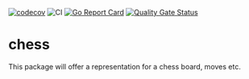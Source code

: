 [![codecov](https://codecov.io/gh/nillga/chess/branch/main/graph/badge.svg?token=LM7R7N4Z67)](https://codecov.io/gh/nillga/chess)
![CI](https://github.com/nillga/chess/actions/workflows/basic-ci.yml/badge.svg)
[![Go Report Card](https://goreportcard.com/badge/github.com/nillga/chess)](https://goreportcard.com/report/github.com/nillga/chess)
[![Quality Gate Status](https://sonarcloud.io/api/project_badges/measure?project=nillga_chess&metric=alert_status)](https://sonarcloud.io/summary/new_code?id=nillga_chess)
# chess

This package will offer a representation for a chess board, moves etc.